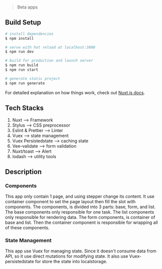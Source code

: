 > Beta apps

## Build Setup

```bash
# install dependencies
$ npm install

# serve with hot reload at localhost:3000
$ npm run dev

# build for production and launch server
$ npm run build
$ npm run start

# generate static project
$ npm run generate
```

For detailed explanation on how things work, check out [Nuxt.js docs](https://nuxtjs.org).


## Tech Stacks
1. Nuxt --> Framework
2. Stylus --> CSS preprocessor
3. Eslint & Prettier --> Linter
4. Vuex --> state management
5. Vuex Persistedstate --> caching state
6. Vee-validate --> form validation
7. Nuxt/toast --> Alert
8. lodash --> utility tools

## Description

### Components
This app only contain 1 page, and using stepper change its content. 
It use container component to set the page layout then fill the slot with components.
The components, is divided into 3 parts: base, form, and list.
The base components only responsible for one task. The list components only responsible for rendering data.
The form components, is container of base and list.
Then the container component is responsible for wrapping all of these components.

### State Management
This app use Vuex for managing state. Since it doesn't consume data from API, so it use direct mutations for modifying state. It also use Vuex-persistedstate for store the state into localstorage.

